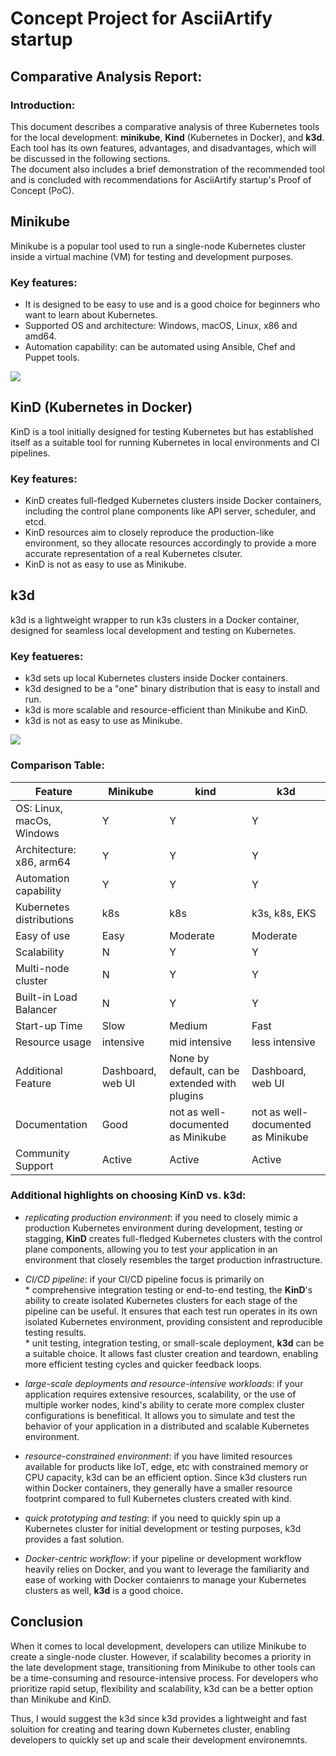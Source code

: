 # Concept Project for AsciiArtify startup
## Comparative Analysis Report:

### Introduction: 
  This document describes a comparative analysis of three Kubernetes tools for the local development: **minikube**, **Kind** (Kubernetes in Docker), and **k3d**.
  </br>
  Each tool has its own features, advantages, and disadvantages, which will be discussed in the following sections.
  </br>
  The document also includes a brief demonstration of the recommended tool and is concluded with recommendations for AsciiArtify startup's Proof of Concept (PoC).


## Minikube
  
  Minikube is a popular tool used to run a single-node Kubernetes cluster inside a virtual machine (VM) for testing and development purposes.
  
### Key features:
- It is designed to be easy to use and is a good choice for beginners who want to learn about Kubernetes. 
- Supported OS and architecture: Windows, macOS, Linux, x86 and amd64. 
- Automation capability: can be automated using Ansible, Chef and Puppet tools.

![](https://github.com/ng-n/AsciiArtify/blob/main/.data/minikube.gif)

## KinD (Kubernetes in Docker) 

  KinD is a tool initially designed for testing Kubernetes but has established itself as a suitable tool for running Kubernetes in local environments and CI pipelines.

### Key features:
- KinD creates full-fledged Kubernetes clusters inside Docker containers, including the control plane components like API server, scheduler, and etcd.
- KinD resources aim to closely reproduce the production-like environment, so they allocate resources accordingly to provide a more accurate representation of a real Kubernetes clsuter.
- KinD is not as easy to use as Minikube. 
 
## k3d 

  k3d is a lightweight wrapper to run k3s clusters in a Docker container, designed for seamless local development and testing on Kubernetes.

### Key featueres:
- k3d sets up local Kubernetes clusters inside Docker containers.
- k3d designed to be a "one" binary distribution that is easy to install and run.
- k3d is more scalable and resource-efficient than Minikube and KinD.
- k3d is not as easy to use as Minikube.

![](https://github.com/ng-n/AsciiArtify/blob/main/.data/k3d.gif)

### Comparison Table:
| Feature                    | Minikube | kind | k3d |                      
|----------------------------|----------|------|-----|
| OS: Linux, macOs, Windows   | Y | Y | Y  |
| Architecture: x86, arm64   |  Y | Y | Y  |
| Automation capability           | Y | Y | Y|
| Kubernetes distributions | k8s | k8s | k3s, k8s, EKS |
| Easy of use | Easy | Moderate | Moderate |
| Scalability                |    N     |  Y   |  Y   |                                         
| Multi-node cluster         |    N     |  Y   |  Y   |
| Built-in Load Balancer     |    N     |  Y   |  Y   |
| Start-up Time              |   Slow   | Medium |Fast|
| Resource usage             | intensive| mid intensive |  less intensive |
| Additional Feature         | Dashboard, web UI | None by default, can be extended with plugins | Dashboard, web UI |
| Documentation             |   Good     | not as well-documented as Minikube   | not as well-documented as Minikube  |
| Community Support          |  Active     | Active | Active |

### Additional highlights on choosing KinD vs. k3d:
 - *replicating production environment*: if you need to closely mimic a production Kubernetes environment during development, testing or stagging, **KinD** creates full-fledged Kubernetes clusters with the control plane components, allowing you to test your application in an environment that closely resembles the target production infrastructure.
 - *CI/CD pipeline*: if your CI/CD pipeline focus is primarily on </br> * comprehensive integration testing or end-to-end testing, the **KinD**'s ability to create isolated Kubernetes clusters for each stage of the pipeline can be useful. It ensures that each test run operates in its own isolated Kubernetes environment, providing consistent and reproducible testing results.
</br> * unit testing, integration testing, or small-scale deployment, **k3d** can be a suitable choice. It allows fast cluster creation and teardown, enabling more efficient testing cycles and quicker feedback loops. 
 - *large-scale deployments and resource-intensive workloads*: if your application requires extensive resources, scalability, or the use of multiple worker nodes, kind's ability to cerate more complex cluster configurations is benefitical. It allows you to simulate and test the behavior of your application in a distributed and scalable Kubernetes environment.

- *resource-constrained environment*: if you have limited resources available for products like IoT, edge, etc with constrained memory or CPU capacity, k3d can be an efficient option. Since k3d clusters run within Docker containers, they generally have a smaller resource footprint compared to full Kubernetes clusters created with kind.

- *quick prototyping and testing*: if you need to quickly spin up a Kubernetes cluster for initial development or testing purposes, k3d provides a fast solution.

- *Docker-centric workflow*: if your pipeline or development workflow heavily relies on Docker, and you want to leverage the familiarity and ease of working with Docker contaienrs to manage your Kubernetes clusters as well, **k3d** is a good choice.

## Conclusion

When it comes to local development, developers can utilize Minikube to create a single-node cluster. However, if scalability becomes a priority in the late development stage, transitioning from Minikube to other tools can be a time-consuming and resource-intensive process. For developers who prioritize rapid setup, flexibility and scalability, k3d can be a better option than Minikube and KinD. 

Thus, I would suggest the k3d since k3d provides a lightweight and fast soluition for creating and tearing down Kubernetes cluster, enabling developers to quickly set up and scale their development environemnts. 





